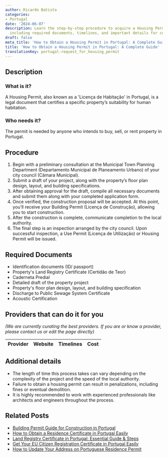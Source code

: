 ```yaml
---
author: Ricardo Batista
categories:
- Portugal
date: '2024-06-07'
description: Learn the step-by-step procedure to acquire a Housing Permit in Portugal,
  including required documents, timelines, and important details for compliance.
draft: false
meta_title: 'How to Obtain a Housing Permit in Portugal: A Complete Guide'
title: 'How to Obtain a Housing Permit in Portugal: A Complete Guide'
translationKey: portugal-request_for_housing_permit
---
```


## Description
### What is it?
A Housing Permit, also known as a 'Licença de Habitação' in Portugal, is a legal document that certifies a specific property’s suitability for human habitation.
### Who needs it?
The permit is needed by anyone who intends to buy, sell, or rent property in Portugal.

## Procedure
1. Begin with a preliminary consultation at the Municipal Town Planning Department (Departamento Municipal de Planeamento Urbano) of your city council (Câmara Municipal). 
2. Submit a draft of your project, along with the property’s floor plan design, layout, and building specifications. 
3. After obtaining approval for the draft, compile all necessary documents and submit them along with your completed application form.
4. Once verified, the construction proposal will be accepted. At this point, you’ll receive your Building Permit (Licença de Construção), allowing you to start construction.
5. After the construction is complete, communicate completion to the local authority. 
6. The final step is an inspection arranged by the city council. Upon successful inspection, a Use Permit (Licença de Utilização) or Housing Permit will be issued.

## Required Documents
- Identification documents (ID/ passport)
- Property's Land Registry Certificate (Certidão de Teor)
- Caderneta Predial
- Detailed draft of the property project
- Property's floor plan design, layout, and building specification
- Discharge to Public Sewage System Certificate
- Acoustic Certification

## Providers that can do it for you

_(We are currently curating the best providers. If you are or know a provider, please contact us or edit the page directly)_

| Provider        |     Website     |     Timelines    |       Cost      |
| :-------------: | :-------------: |  :-------------: | :-------------: |

## Additional details
- The length of time this process takes can vary depending on the complexity of the project and the speed of the local authority.
- Failure to obtain a housing permit can result in penalizations, including fines or eventual demolition.
- It is highly recommended to work with experienced professionals like architects and engineers throughout the process.
## Related Posts

- [Building Permit Guide for Construction in Portugal](https://tramitit.com/guides/portugal/request_for_building_permit/)
- [How to Obtain a Residence Certificate in Portugal Easily](https://tramitit.com/guides/portugal/request_for_residence_certificate/)
- [Land Registry Certificate in Portugal: Essential Guide & Steps](https://tramitit.com/guides/portugal/request_for_land_registry_certificate/)
- [Get Your EU Citizen Registration Certificate in Portugal Easily](https://tramitit.com/guides/portugal/request_for_registration_certificate_for_eu_citizen/)
- [How to Update Your Address on Portuguese Residence Permit](https://tramitit.com/guides/portugal/change_of_address_on_residence_permit/)